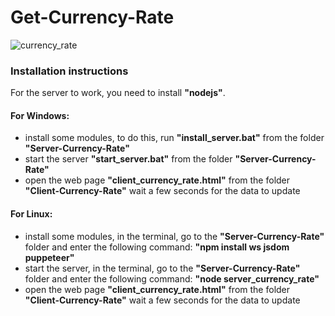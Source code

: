 # Get-Currency-Rate
![currency_rate](https://user-images.githubusercontent.com/46265118/234101803-ea45b986-cae9-4782-860f-9c0748a7b9be.jpg)
### Installation instructions
For the server to work, you need to install **"nodejs"**.
#### For Windows:
- install some modules, to do this, run **"install_server.bat"** from the folder **"Server-Currency-Rate"**
- start the server **"start_server.bat"** from the folder **"Server-Currency-Rate"**
- open the web page **"client_currency_rate.html"** from the folder **"Client-Currency-Rate"** wait a few seconds for the data to update
#### For Linux:
- install some modules, in the terminal, go to the **"Server-Currency-Rate"** folder and enter the following command: **"npm install ws jsdom puppeteer"**
- start the server, in the terminal, go to the **"Server-Currency-Rate"** folder and enter the following command: **"node server_currency_rate"**
- open the web page **"client_currency_rate.html"** from the folder **"Client-Currency-Rate"** wait a few seconds for the data to update
